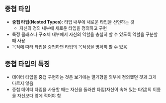 ## 중첩 타입
- **중첩 타입(Nested Types)**: 타입 내부에 새로운 타입을 선언하는 것
    - 자신의 정의 내부에 새로운 타입을 정의하고 구현
- 특정 클래스나 구조체 내부에서 자신의 역할을 충실히 할 수 있도록 역할을 구분할 때 사용
- 목적에 따라 타입을 중첩하면 타입의 목적성을 명확히 할 수 있음

## 중첩 타입의 특징
- 데이터 타입을 중첩 구현하는 것은 보기에는 열거형을 외부에 정의했던 것과 크게 다르지 않음
- 중첩 데이터 타입을 사용할 때는 자신을 둘러싼 타입(자신이 속해 있는 타입)의 이름을 자신보다 앞에 적어야 함
